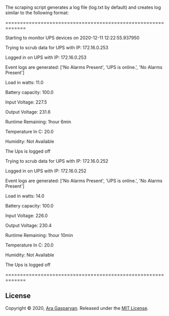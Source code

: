 


The scraping script generates a log file (log.txt by default) and creates log similar to the following format:

=============================================================

Starting to monitor UPS devices on 2020-12-11 12:22:55.937950

Trying to scrub data for UPS with IP:  172.16.0.253

Logged in on UPS with IP:  172.16.0.253

Event logs are generated:  ['No Alarms Present', 'UPS is online.', 'No Alarms Present']

Load in watts:  11.0

Battery capacity:  100.0

Input Voltage:  227.5

Output Voltage:  231.6

Runtime Remaining:  1hour 6min

Temperature In C:  20.0

Humidity:  Not Available

The Ups is logged off



Trying to scrub data for UPS with IP:  172.16.0.252

Logged in on UPS with IP:  172.16.0.252

Event logs are generated:  ['No Alarms Present', 'UPS is online.', 'No Alarms Present']

Load in watts:  14.0

Battery capacity:  100.0

Input Voltage:  226.0

Output Voltage:  230.4

Runtime Remaining:  1hour 10min

Temperature In C:  20.0

Humidity:  Not Available

The Ups is logged off





=============================================================


## License
Copyright © 2020, [Ara Gasparyan](https://aragasparyan.com).
Released under the [MIT License](https://opensource.org/licenses/MIT).
